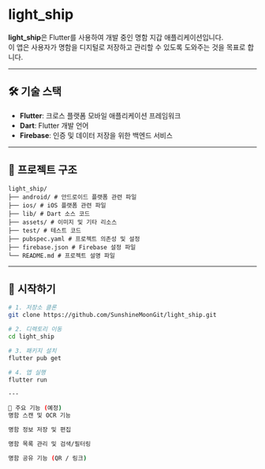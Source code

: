 # light_ship

**light_ship**은 Flutter를 사용하여 개발 중인 명함 지갑 애플리케이션입니다.  
이 앱은 사용자가 명함을 디지털로 저장하고 관리할 수 있도록 도와주는 것을 목표로 합니다.

---

## 🛠 기술 스택

- **Flutter**: 크로스 플랫폼 모바일 애플리케이션 프레임워크
- **Dart**: Flutter 개발 언어
- **Firebase**: 인증 및 데이터 저장을 위한 백엔드 서비스

---

## 📁 프로젝트 구조
```
light_ship/
├── android/ # 안드로이드 플랫폼 관련 파일
├── ios/ # iOS 플랫폼 관련 파일
├── lib/ # Dart 소스 코드
├── assets/ # 이미지 및 기타 리소스
├── test/ # 테스트 코드
├── pubspec.yaml # 프로젝트 의존성 및 설정
├── firebase.json # Firebase 설정 파일
└── README.md # 프로젝트 설명 파일
```
---

## 🚀 시작하기

```bash
# 1. 저장소 클론
git clone https://github.com/SunshineMoonGit/light_ship.git

# 2. 디렉토리 이동
cd light_ship

# 3. 패키지 설치
flutter pub get

# 4. 앱 실행
flutter run

---

📌 주요 기능 (예정)
명함 스캔 및 OCR 기능

명함 정보 저장 및 편집

명함 목록 관리 및 검색/필터링

명함 공유 기능 (QR / 링크)